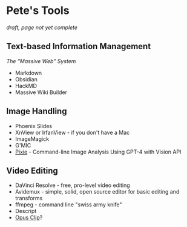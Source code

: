 # Pete's Tools

_draft, page not yet complete_

## Text-based Information Management

_The "Massive Web" System_

- Markdown
- Obsidian
- HackMD
- Massive Wiki Builder

## Image Handling

- Phoenix Slides
- XnView or IrfanView - if you don't have a Mac
- ImageMagick
- G'MIC
- [Pixie](https://github.com/peterkaminski/pixie) - Command-line Image Analysis Using GPT-4 with Vision API

## Video Editing

- DaVinci Resolve - free, pro-level video editing
- Avidemux - simple, solid, open source editor for basic editing and transforms
- ffmpeg - command line "swiss army knife"
- Descript
- [Opus Clip](https://opus.pro/)?